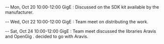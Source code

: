 -- Mon, Oct 20 10:00-12:00 GigE : Discussed on the SDK kit available by the manufacturer.

-- Wed, Oct 22 10:00-12:00 GigE : Team meet on distributing the work.

-- Sat, Oct 24 10:00-12:00 GigE : Team meet discussed the libraries Aravis and OpenGig . decided to go with Aravis.

